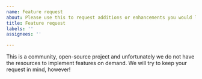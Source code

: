 ```yaml
---
name: Feature request
about: Please use this to request additions or enhancements you would like to see in CfdOF
title: Feature request
labels: ''
assignees: ''

---
```


This is a community, open-source project and unfortunately we do not have the resources to implement features on
demand. We will try to keep your request in mind, however!
